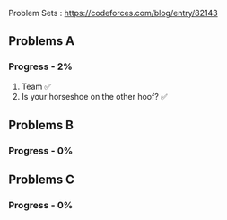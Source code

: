Problem Sets : https://codeforces.com/blog/entry/82143
## Problems A
### Progress - 2%
1. Team ✅
2. Is your horseshoe on the other hoof? ✅

## Problems B
### Progress - 0%

## Problems C
### Progress - 0%
